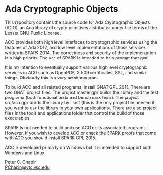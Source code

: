 Ada Cryptographic Objects
=========================

This repository contains the source code for Ada Cryptographic Objects (ACO), an Ada library of
crypto primitives distributed under the terms of the Lesser GNU Public License.

ACO provides both high level interfaces to cryptographic services using the features of Ada
2012, and low level implementations of those services written in SPARK 2014. The correctness and
security of the implementation is a high priority. The use of SPARK is intended to help prompt
that goal.

It is my intention to eventually support various high level cryptographic services in ACO such
as OpenPGP, X.509 certificates, SSL, and similar things. Obviously this is a very ambitious
plan.

To build ACO and all related programs, install GNAT GPL 2015. There are two GNAT project files.
The project master.gpr builds the library and the test programs (both functional tests and
benchmark tests). The project src/aco.gpr builds the library by itself (this is the only project
file needed if you want to use the library in your own applications). There are also project
files in the tools and applications folder that control the build of those executables.

SPARK is not needed to build and use ACO or its associated programs. However, if you wish to
develop ACO or check the SPARK proofs that come with ACO you should install SPARK GPL 2015.

ACO is developed primarly on Windows but it is intended to support both Windows and Linux.

Peter C. Chapin  
PChapin@vtc.vsc.edu
